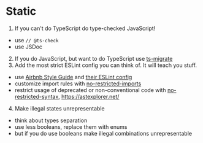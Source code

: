 # Static

1. If you can't do TypeScript do type-checked JavaScript!
  - use `// @ts-check`
  - use JSDoc
2. If you do JavaScript, but want to do TypeScript use [ts-migrate](https://github.com/airbnb/ts-migrate)
3. Add the most strict ESLint config you can think of. It will teach you stuff.
  - use [Airbnb Style Guide](https://github.com/airbnb/javascript) and [their ESLint config](https://www.npmjs.com/package/eslint-config-airbnb)
  - customize import rules with [no-restricted-imports](https://eslint.org/docs/rules/no-restricted-imports)
  - restrict usage of deprecated or non-conventional code with [no-restricted-syntax](https://eslint.org/docs/rules/no-restricted-syntax), https://astexplorer.net/
4. Make illegal states unrepresentable
  - think about types separation
  - use less booleans, replace them with enums
  - but if you do use booleans make illegal combinations unrepresentable
